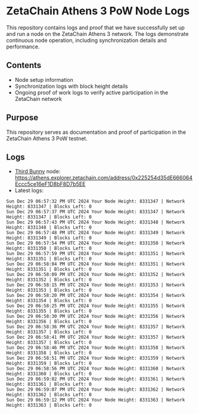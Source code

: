 # ZetaChain Athens 3 PoW Node Logs
This repository contains logs and proof that we have successfully set up and run a node on the ZetaChain Athens 3 network. The logs demonstrate continuous node operation, including synchronization details and performance.

## Contents
- Node setup information
- Synchronization logs with block height details
- Ongoing proof of work logs to verify active participation in the ZetaChain network

## Purpose
This repository serves as documentation and proof of participation in the ZetaChain Athens 3 PoW testnet.

## Logs

- [Third Bunny](https://thirdbunny.xyz/) node: https://athens.explorer.zetachain.com/address/0x225254d35dE666064Eccc5ce16eF1D8bF8D7b5EE
- Latest logs:
```
Sun Dec 29 06:57:32 PM UTC 2024 Your Node Height: 8331347 | Network Height: 8331347 | Blocks Left: 0
Sun Dec 29 06:57:37 PM UTC 2024 Your Node Height: 8331347 | Network Height: 8331347 | Blocks Left: 0
Sun Dec 29 06:57:43 PM UTC 2024 Your Node Height: 8331348 | Network Height: 8331348 | Blocks Left: 0
Sun Dec 29 06:57:48 PM UTC 2024 Your Node Height: 8331349 | Network Height: 8331349 | Blocks Left: 0
Sun Dec 29 06:57:54 PM UTC 2024 Your Node Height: 8331350 | Network Height: 8331350 | Blocks Left: 0
Sun Dec 29 06:57:59 PM UTC 2024 Your Node Height: 8331351 | Network Height: 8331351 | Blocks Left: 0
Sun Dec 29 06:58:04 PM UTC 2024 Your Node Height: 8331351 | Network Height: 8331351 | Blocks Left: 0
Sun Dec 29 06:58:09 PM UTC 2024 Your Node Height: 8331352 | Network Height: 8331352 | Blocks Left: 0
Sun Dec 29 06:58:15 PM UTC 2024 Your Node Height: 8331353 | Network Height: 8331353 | Blocks Left: 0
Sun Dec 29 06:58:20 PM UTC 2024 Your Node Height: 8331354 | Network Height: 8331354 | Blocks Left: 0
Sun Dec 29 06:58:25 PM UTC 2024 Your Node Height: 8331355 | Network Height: 8331355 | Blocks Left: 0
Sun Dec 29 06:58:30 PM UTC 2024 Your Node Height: 8331356 | Network Height: 8331356 | Blocks Left: 0
Sun Dec 29 06:58:36 PM UTC 2024 Your Node Height: 8331357 | Network Height: 8331357 | Blocks Left: 0
Sun Dec 29 06:58:41 PM UTC 2024 Your Node Height: 8331357 | Network Height: 8331357 | Blocks Left: 0
Sun Dec 29 06:58:46 PM UTC 2024 Your Node Height: 8331358 | Network Height: 8331358 | Blocks Left: 0
Sun Dec 29 06:58:51 PM UTC 2024 Your Node Height: 8331359 | Network Height: 8331359 | Blocks Left: 0
Sun Dec 29 06:58:56 PM UTC 2024 Your Node Height: 8331360 | Network Height: 8331360 | Blocks Left: 0
Sun Dec 29 06:59:02 PM UTC 2024 Your Node Height: 8331361 | Network Height: 8331361 | Blocks Left: 0
Sun Dec 29 06:59:07 PM UTC 2024 Your Node Height: 8331362 | Network Height: 8331362 | Blocks Left: 0
Sun Dec 29 06:59:12 PM UTC 2024 Your Node Height: 8331363 | Network Height: 8331363 | Blocks Left: 0
```
